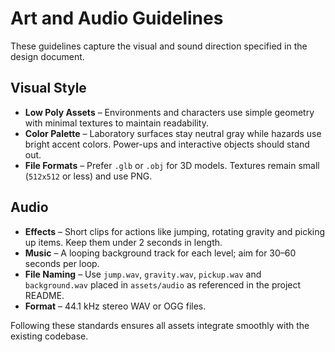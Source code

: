 # Art and Audio Guidelines

These guidelines capture the visual and sound direction specified in the design document.

## Visual Style

- **Low Poly Assets** – Environments and characters use simple geometry with minimal textures to maintain readability.
- **Color Palette** – Laboratory surfaces stay neutral gray while hazards use bright accent colors. Power-ups and interactive objects should stand out.
- **File Formats** – Prefer `.glb` or `.obj` for 3D models. Textures remain small (`512x512` or less) and use PNG.

## Audio

- **Effects** – Short clips for actions like jumping, rotating gravity and picking up items. Keep them under 2 seconds in length.
- **Music** – A looping background track for each level; aim for 30–60 seconds per loop.
- **File Naming** – Use `jump.wav`, `gravity.wav`, `pickup.wav` and `background.wav` placed in `assets/audio` as referenced in the project README.
- **Format** – 44.1 kHz stereo WAV or OGG files.

Following these standards ensures all assets integrate smoothly with the existing codebase.
